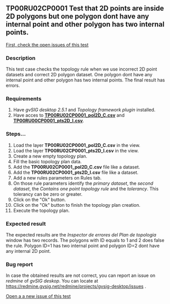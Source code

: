 ## TP00RU02CP0001 Test that 2D points are inside 2D polygons but one polygon dont have any internal point and other polygon has two internal points.

[First, check the open issues of this test](https://redmine.gvsig.net/redmine/projects/gvsig-desktop/issues?utf8=%E2%9C%93&set_filter=1&f%5B%5D=status_id&op%5Bstatus_id%5D=o&f%5B%5D=subject&op%5Bsubject%5D=%7E&v%5Bsubject%5D%5B%5D=TP00RU02CP0001&f%5B%5D=&c%5B%5D=tracker&c%5B%5D=status&c%5B%5D=priority&c%5B%5D=subject&c%5B%5D=assigned_to&c%5B%5D=updated_on&group_by=)

### Description

This test case checks the topology rule when we use incorrect 2D point datasets and correct 2D polygon dataset. One polygon dont have any internal point and other polygon has two internal points. The final result has errors.

### Requirements

1. Have *gvSIG desktop 2.5.1* and *Topology framework plugin* installed.
2. Have acces to [**TP00RU02CP0001_pol2D_C.csv**](https://github.com/jolicar/TopologyRuleContainsOnePointPolygon/blob/master/testing/cases/TP00_TopologyRules/RU02_ContainsOnePoint/CP0001_2DptsI_2DpolC/TP00RU02CP0001_pol2D_C.csv) and [**TP00RU00CP0001_pts2D_I.csv**](https://github.com/jolicar/TopologyRuleContainsOnePointPolygon/blob/master/testing/cases/TP00_TopologyRules/RU02_ContainsOnePoint/CP0001_2DptsI_2DpolC/TP00RU02CP0001_pts2D_I.csv).
### Steps...

1. Load the layer **TP00RU02CP0001_pol2D_C.csv** in the view.
2. Load the layer **TP00RU02CP0001_pts2D_I.csv** in the view.
3. Create a new empty topology plan.
4. Fill the basic topology plan data.
5. Add the **TP00RU02CP0001_pol2D_C.csv** file like a dataset.
6. Add the **TP00RU02CP0001_pts2D_I.csv** file like a dataset.
7. Add a new rules parameters on Rules tab.
8. On those rule parameters identify the *primary dataset*, the *second dataset*, the *Contains one point topology rule* and the *tolerancy*. This tolerancy can be zero or greater.
9. Click on the "Ok" button.
10. Click on the "Ok" button to finish the topology plan creation.
11. Execute the topology plan.

### Expected result

The expected results are the *Inspector de errores del Plan de topologia* window has two records. The polygons with ID equals to 1 and 2 does false the rule. Polygon ID=1 has two internal point and polygon ID=2 dont have any internal 2D point.


### Bug report


In case the obtained results are not correct, you can report an issue on *redmine* of *gvSIG deskop*. You can locate at
https://redmine.gvsig.net/redmine/projects/gvsig-desktop/issues .

[Open a a new issue of this test](https://redmine.gvsig.net/redmine/projects/gvsig-desktop/issues/new?issue[subject]=TP00RU02CP0001+Test+that+2D+points+are+inside+2D+polygons+but+one+polygon+dont+have+any+internal+point+and+other+polygon+has+two+internal+points)

